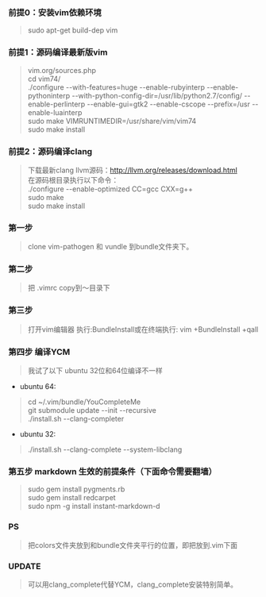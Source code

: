 
### 前提0：安装vim依赖环境
>   sudo apt-get build-dep vim   

### 前提1：源码编译最新版vim
>    vim.org/sources.php<br>
>   cd vim74/<br>
>   ./configure --with-features=huge --enable-rubyinterp --enable-pythoninterp --with-python-config-dir=/usr/lib/python2.7/config/ --enable-perlinterp --enable-gui=gtk2 --enable-cscope --prefix=/usr --enable-luainterp<br> 
sudo make VIMRUNTIMEDIR=/usr/share/vim/vim74 <br>sudo make install


### 前提2：源码编译clang
>下载最新clang llvm源码：http://llvm.org/releases/download.html<br>
    在源码根目录执行以下命令：<br>
    ./configure --enable-optimized CC=gcc CXX=g++<br>
    sudo make<br>
    sudo make install<br>



###  第一步
> clone vim-pathogen 和 vundle 到bundle文件夹下。



###  第二步
> 把 .vimrc copy到～目录下



###  第三步
> 打开vim编辑器 执行:BundleInstall或在终端执行:    vim +BundleInstall +qall


###  第四步  编译YCM
> 我试了以下  ubuntu 32位和64位编译不一样<br>
*    ubuntu 64:<br>
>    cd ~/.vim/bundle/YouCompleteMe<br>
    git submodule update --init --recursive<br>
    ./install.sh --clang-completer <br>
*    ubuntu 32:<br>
>    ./install.sh --clang-complete --system-libclang<br>



### 第五步  markdown 生效的前提条件（下面命令需要翻墙）
>sudo gem install pygments.rb<br>
  sudo  gem install redcarpet<br>
  sudo  npm -g install instant-markdown-d



### PS
>  把colors文件夹放到和bundle文件夹平行的位置，即把放到.vim下面

### UPDATE
>  可以用clang_complete代替YCM，clang_complete安装特别简单。



